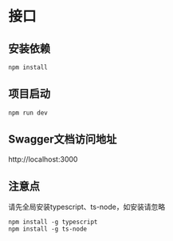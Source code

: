 # 接口

## 安装依赖
```
npm install
```

## 项目启动
```
npm run dev
```

## Swagger文档访问地址
http://localhost:3000

## 注意点
请先全局安装typescript、ts-node，如安装请忽略
```
npm install -g typescript
npm install -g ts-node
```